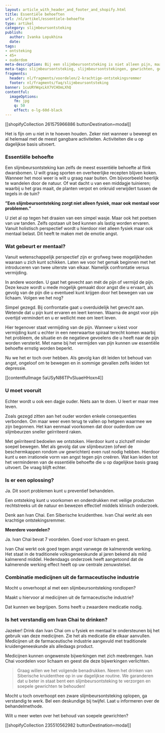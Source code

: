 ```yaml
---
layout: article_with_header_and_footer_and_shopify.html
title: Essentiële behoeften
url: /nl/artikel/essentiele-behoefte
type: artikel
category: slijmbeursontsteking
publish:
  author: Ivanka Lopukhina
  date:
tags:
- ontsteking
- 45+    
- ouderdom
meta-description: Bij een slijmbeursontsteking is niet alleen pijn, maar ook angst om te bewegen een allesbepalende factor. Benieuwd naar de inzichten?
meta-tags: slijmbeursontsteking, slijmbeursontstekingen, gewrichten, gewrichtspijn, gewricht, behoefte, slijmbeurs, slijmbeurzen, angst, pijn, bewegen
fragments:
  header: nl/fragments/voordelen/2-krachtige-ontstekingsremmer
  footer: nl/fragments/faq/slijmbeursontsteking
banner: 1cuURYWqxLkX7VCHOmLXhQ
contentful:
  imageOptions:
    fm: jpg
    q: 50
    effect: o-lg-60d-black
---
```

[[shopifyCollection 261575966886 buttonDestination=modal]]

Het is fijn om u niet in te hoeven houden. Zeker niet wanneer u beweegt en al helemaal met de meest gangbare activiteiten. Activiteiten die u op dagelijkse basis uitvoert.

### Essentiële behoefte

Een slijmbeursontsteking kan zelfs de meest essentiële behoefte al flink dwarsbomen. U wilt graag sporten en overheerlijke recepten blijven koken. Wanneer het mooi weer is wilt u graag naar buiten. Om bijvoorbeeld heerlijk te wandelen door de natuur. Of wat dacht u van een middagje tuinieren; waarbij u het gras maait, de planten verpot en onkruid verwijdert tussen de tegels in de tuin?

**”Een slijmbeursontsteking zorgt niet alleen fysiek, maar ook mentaal voor problemen.”**

U ziet al op tegen het draaien van een simpel wasje. Maar ook het poetsen van uw tanden. Zelfs opstaan uit bed kunnen als lastig worden ervaren. Vanuit holistisch perspectief wordt u hierdoor niet alleen fysiek maar ook mentaal belast. Dit heeft te maken met de emotie angst.

### Wat gebeurt er mentaal?

Vanuit wetenschappelijk perspectief zijn er grofweg twee mogelijkheden waaraan u zich kunt schikken. Laten we voor het gemak beginnen met het introduceren van twee uiterste van elkaar. Namelijk confrontatie versus vermijding.

In andere woorden. U gaat het gevecht aan mét de pijn of vermijd de pijn. Deze keuze wordt u mede mogelijk gemaakt door angst die u ervaart, als gevolg van de pijn die u eventueel kunt krijgen door het bewegen van uw lichaam. Volgen we het nog?

Simpel gezegd. Bij confrontatie gaat u overduidelijk het gevecht aan. Wetende dat u pijn kunt ervaren en leert kennen. Waarna de angst voor pijn overtijd vermindert en u er wellicht mee om leert leven.

Hier tegenover staat vermijding van de pijn. Wanneer u kiest voor vermijding kunt u echter in een neerwaartse spiraal terecht komen waarbij het probleem, de situatie en de negatieve gevoelens die u heeft naar de pijn worden versterkt. Met name bij het vermijden van pijn kunnen uw essentiële behoefte ernstig worden beperkt.

Nu we het er toch over hebben. Als gevolg kan dit leiden tot behoud van angst, ongeloof om te bewegen en in sommige gevallen zelfs leiden tot depressie.

[[contentfulImage 5aUSyN86TPvSluaeHHoxn4]]

### U moet vooruit

Echter wordt u ook een dagje ouder. Niets aan te doen. U leert er maar mee leven.

Zoals gezegd zitten aan het ouder worden enkele consequenties verbonden. Om maar weer even terug te vallen op hetgeen waarmee we zijn begonnen. Het kan eenmaal voorkomen dat door ouderdom uw slijmbeurzen sneller geïrriteerd raken.

Met geïrriteerd bedoelen we ontstoken. Hierdoor kunt u zichzelf minder soepel bewegen. Met als gevolg dat uw slijmbeurzen (ofwel de beschermkappen rondom uw gewrichten) even rust nodig hebben. Hierdoor kunt u een irrationele vorm van angst tegen pijn creëren. Wat kan leiden tot het verminderen van de essentiële behoefte die u op dagelijkse basis graag uitvoert. De vraag blijft echter.

### Is er een oplossing?

Ja. Dit soort problemen kunt u preventief behandelen. 

Een ontsteking kunt u voorkomen en onderdrukken met veilige producten rechtstreeks uit de natuur en bewezen effectief middels klinisch onderzoek.

Denk aan Ivan Chai. Een Siberische kruidenthee. Ivan Chai werkt als een krachtige ontstekingsremmer. 

**Meerdere voordelen?**

Ja. Ivan Chai bevat 7 voordelen. Goed voor lichaam en geest.

Ivan Chai werkt ook goed tegen angst vanwege de kalmerende werking. Het staat in de traditionele volksgeneeskunde al jaren bekend als mild kalmerend middel. Hedendaags onderzoek heeft aangetoond dat de kalmerende werking effect heeft op uw centrale zenuwstelsel.

### Combinatie medicijnen uit de farmaceutische industrie

Mocht u onverhoopt al met een slijmbeursontsteking rondlopen? 

Maakt u hiervoor al medicijnen uit de farmaceutische industrie? 

Dat kunnen we begrijpen. Soms heeft u zwaardere medicatie nodig.

### Is het verstandig om Ivan Chai te drinken?

Jazeker! Drink dan Ivan Chai om u fysiek en mentaal te ondersteunen bij het gebruik van deze medicijnen. Zie het als medicatie die elkaar aanvullen. Medicijnen uit de farmaceutische industrie aangevuld met traditionele kruidengeneeskunde als alledaags product.

Medicijnen kunnen ongewenste bijwerkingen met zich meebrengen. Ivan Chai voordelen voor lichaam en geest die deze bijwerkingen verlichten.

> Graag willen we het volgende benadrukken. Neem het drinken van Siberische kruidenthee op in uw dagelijkse routine. We garanderen dat u beter in staat bent een slijmbeursontsteking te verzorgen en soepele gewrichten te behouden!

Mocht u toch onverhoopt een zware slijmbeursontsteking oplopen, ga verstandig te werk. Bel een deskundige bij twijfel. Laat u informeren over de behandelmethode.

Wilt u meer weten over het behoud van soepele gewrichten?

[[shopifyCollection 235510562982 buttonDestination=modal]]